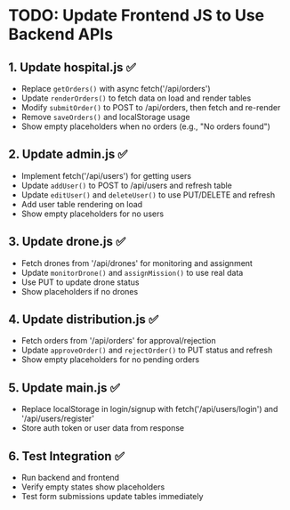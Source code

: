 # TODO: Update Frontend JS to Use Backend APIs

## 1. Update hospital.js ✅
- Replace `getOrders()` with async fetch('/api/orders')
- Update `renderOrders()` to fetch data on load and render tables
- Modify `submitOrder()` to POST to /api/orders, then fetch and re-render
- Remove `saveOrders()` and localStorage usage
- Show empty placeholders when no orders (e.g., "No orders found")

## 2. Update admin.js ✅
- Implement fetch('/api/users') for getting users
- Update `addUser()` to POST to /api/users and refresh table
- Update `editUser()` and `deleteUser()` to use PUT/DELETE and refresh
- Add user table rendering on load
- Show empty placeholders for no users

## 3. Update drone.js ✅
- Fetch drones from '/api/drones' for monitoring and assignment
- Update `monitorDrone()` and `assignMission()` to use real data
- Use PUT to update drone status
- Show placeholders if no drones

## 4. Update distribution.js ✅
- Fetch orders from '/api/orders' for approval/rejection
- Update `approveOrder()` and `rejectOrder()` to PUT status and refresh
- Show empty placeholders for no pending orders

## 5. Update main.js ✅
- Replace localStorage in login/signup with fetch('/api/users/login') and '/api/users/register'
- Store auth token or user data from response

## 6. Test Integration ✅
- Run backend and frontend
- Verify empty states show placeholders
- Test form submissions update tables immediately
